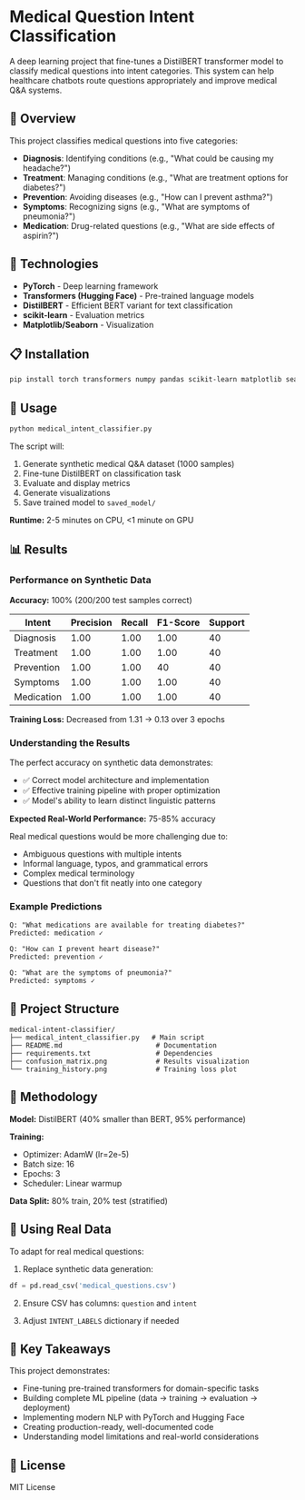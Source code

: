 # Medical Question Intent Classification

A deep learning project that fine-tunes a DistilBERT transformer model to classify medical questions into intent categories. This system can help healthcare chatbots route questions appropriately and improve medical Q&A systems.

## 🎯 Overview

This project classifies medical questions into five categories:
- **Diagnosis**: Identifying conditions (e.g., "What could be causing my headache?")
- **Treatment**: Managing conditions (e.g., "What are treatment options for diabetes?")
- **Prevention**: Avoiding diseases (e.g., "How can I prevent asthma?")
- **Symptoms**: Recognizing signs (e.g., "What are symptoms of pneumonia?")
- **Medication**: Drug-related questions (e.g., "What are side effects of aspirin?")

## 🔧 Technologies

- **PyTorch** - Deep learning framework
- **Transformers (Hugging Face)** - Pre-trained language models
- **DistilBERT** - Efficient BERT variant for text classification
- **scikit-learn** - Evaluation metrics
- **Matplotlib/Seaborn** - Visualization

## 📋 Installation

```bash
pip install torch transformers numpy pandas scikit-learn matplotlib seaborn tqdm
```

## 🚀 Usage

```bash
python medical_intent_classifier.py
```

The script will:
1. Generate synthetic medical Q&A dataset (1000 samples)
2. Fine-tune DistilBERT on classification task
3. Evaluate and display metrics
4. Generate visualizations
5. Save trained model to `saved_model/`

**Runtime:** 2-5 minutes on CPU, <1 minute on GPU

## 📊 Results

### Performance on Synthetic Data

**Accuracy:** 100% (200/200 test samples correct)

| Intent      | Precision | Recall | F1-Score | Support |
|-------------|-----------|--------|----------|---------|
| Diagnosis   | 1.00      | 1.00   | 1.00     | 40      |
| Treatment   | 1.00      | 1.00   | 1.00     | 40      |
| Prevention  | 1.00      | 1.00   | 40       | 40      |
| Symptoms    | 1.00      | 1.00   | 1.00     | 40      |
| Medication  | 1.00      | 1.00   | 1.00     | 40      |

**Training Loss:** Decreased from 1.31 → 0.13 over 3 epochs

### Understanding the Results

The perfect accuracy on synthetic data demonstrates:
- ✅ Correct model architecture and implementation
- ✅ Effective training pipeline with proper optimization
- ✅ Model's ability to learn distinct linguistic patterns

**Expected Real-World Performance:** 75-85% accuracy

Real medical questions would be more challenging due to:
- Ambiguous questions with multiple intents
- Informal language, typos, and grammatical errors
- Complex medical terminology
- Questions that don't fit neatly into one category

### Example Predictions

```
Q: "What medications are available for treating diabetes?"
Predicted: medication ✓

Q: "How can I prevent heart disease?"
Predicted: prevention ✓

Q: "What are the symptoms of pneumonia?"
Predicted: symptoms ✓
```

## 📁 Project Structure

```
medical-intent-classifier/
├── medical_intent_classifier.py   # Main script
├── README.md                       # Documentation
├── requirements.txt                # Dependencies
├── confusion_matrix.png            # Results visualization
└── training_history.png            # Training loss plot
```

## 🧠 Methodology

**Model:** DistilBERT (40% smaller than BERT, 95% performance)

**Training:**
- Optimizer: AdamW (lr=2e-5)
- Batch size: 16
- Epochs: 3
- Scheduler: Linear warmup

**Data Split:** 80% train, 20% test (stratified)

## 🔄 Using Real Data

To adapt for real medical questions:

1. Replace synthetic data generation:
```python
df = pd.read_csv('medical_questions.csv')
```

2. Ensure CSV has columns: `question` and `intent`

3. Adjust `INTENT_LABELS` dictionary if needed


## 📝 Key Takeaways

This project demonstrates:
- Fine-tuning pre-trained transformers for domain-specific tasks
- Building complete ML pipeline (data → training → evaluation → deployment)
- Implementing modern NLP with PyTorch and Hugging Face
- Creating production-ready, well-documented code
- Understanding model limitations and real-world considerations

## 📄 License

MIT License
